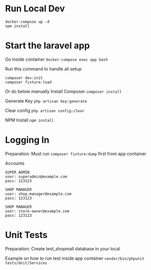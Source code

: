# Run Local Dev
```
docker-compose up -d
npm install
```

# Start the laravel app
Go inside container
`docker-compose exec app bash`

Run this command to handle all setup
```
composer dev:init
composer fixture:load
```

Or do below manually
Install Composer
`composer install`

Generate Key
`php artisan key:generate`

Clear config
`php artisan config:clear`

NPM Install
```npm install```

# Logging In
Preparation: Must run `composer fixture:dump` first from app container

Accounts
```
SUPER ADMIN
user: superadmin@example.com
pass: 123123

SHOP MANAGER
user: shop-manager@example.com
pass: 123123

SHOP MANAGER
user: store-owner@example.com
pass: 123123
```

# Unit Tests
Preparation: Create test_shopmall database in your local

Example on how to run test inside app container
`vendor/bin/phpunit tests/Unit/Services`
